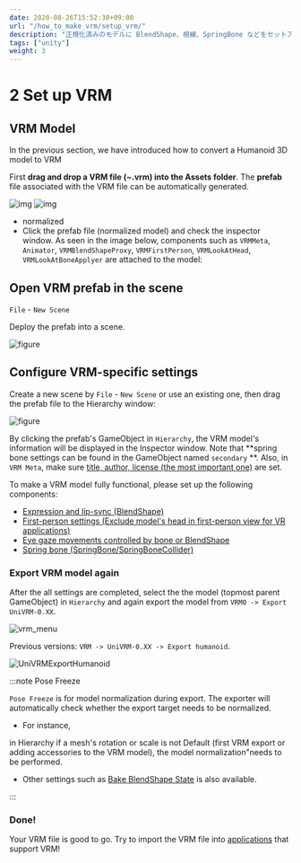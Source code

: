 ```yaml
---
date: 2020-08-26T15:52:30+09:00
url: "/how_to_make_vrm/setup_vrm/"
description: "正規化済みのモデルに BlendShape、視線、SpringBone などをセットアップして再出力する"
tags: ["unity"]
weight: 3
---
```


# 2 Set up VRM

## VRM Model

In the previous section, we have introduced how to convert a Humanoid 3D model to VRM

First **drag and drop a VRM file (~.vrm) into the Assets folder**. The **prefab** file associated with the VRM file can be automatically generated.

![img](/images/vrm/vrm_prefab.png)
![img](/images/vrm/vrm_components.jpg)

- normalized
- Click the prefab file (normalized model) and check the inspector window. As seen in the image below, components such as `VRMMeta`, `Animator`, `VRMBlendShapeProxy`, `VRMFirstPerson`, `VRMLookAtHead`, `VRMLookAtBoneApplyer` are attached to the model:

## Open VRM prefab in the scene

`File` - `New Scene`

Deploy the prefab into a scene.

![figure](/images/vrm/alicia_scene2.png)

## Configure VRM-specific settings

Create a new scene by `File` - `New Scene` or use an existing one, then drag the prefab file to the Hierarchy window:

![figure](/images/vrm/vrm_settings.png)

By clicking the prefab's GameObject in `Hierarchy`, the VRM model's information will be displayed in the Inspector window. Note that **spring bone settings can be found in the GameObject named `secondary` **. Also, in `VRM Meta`, make sure [title, author, license (the most important one)](/univrm/meta/univrm_meta) are set.

To make a VRM model fully functional, please set up the following components:

- [Expression and lip-sync (BlendShape)](/univrm/blendshape/univrm_blendshape)
- [First-person settings (Exclude model's head in first-person view for VR applications)](/univrm/firstperson/univrm_firstperson)
- [Eye gaze movements controlled by bone or BlendShape](/univrm/lookat/univrm_lookat)
- [Spring bone (SpringBone/SpringBoneCollider)](/univrm/springbone/univrm_secondary.md)

### Export VRM model again

After the all settings are completed, select the the model (topmost parent GameObject) in `Hierarchy` and again export the model from `VRM0 -> Export UniVRM-0.XX`.

![vrm_menu](/images/vrm/vrm_menu.jpg)

Previous versions: `VRM -> UniVRM-0.XX -> Export humanoid`.

![UniVRMExportHumanoid](/images/vrm/UniVRMExportHumanoid.jpg)

:::note Pose Freeze

`Pose Freeze` is for model normalization during export. The exporter will automatically check whether the export target needs to be normalized.

* For instance,

in Hierarchy if a mesh's rotation or scale is not Default (first VRM export or adding accessories to the VRM model), the model normalization"needs to be performed.

* Other settings such as [Bake BlendShape State](/univrm/blendshape/univrm_bake_blendshape) is also available.

:::

### Done!

Your VRM file is good to go. Try to import the VRM file into [applications](/vrm/vrm_applications) that support VRM!
